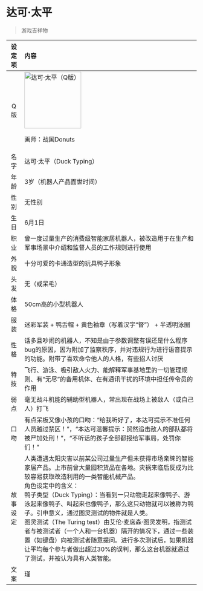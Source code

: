 # 达可·太平
> 游戏吉祥物

|设定项|内容|
|:-:|:-|
|Q版|<img src="/img/Q/duck-typing.png" alt="达可·太平（Q版）" height="150px"><p>画师：战国Donuts</p>|
|名字|达可·太平（Duck Typing）|
|年龄|3岁（机器人产品面世时间）|
|性别|无性别|
|生日|6月1日|
|职业|曾一度过量生产的消费级智能家居机器人，被改造用于在生产和军事场景中介绍和监督人员的工作规则进行使用|
|外貌|十分可爱的卡通造型的玩具鸭子形象|
|头发|无（或呆毛）|
|体格|50cm高的小型机器人|
|服装|迷彩军装 + 鸭舌帽 + 黄色袖章（写着汉字“督”） + 半透明泳圈|
|性格|话多且吵闹的机器人，不知是由于参数调整有误还是什么程序bug的原因，因为附加了监察秩序，并对违规行为进行语音提示的功能。附带了喜欢命令他人的人格，有些招人讨厌|
|特技|飞行、游泳、吸引敌人火力、能解释军事基地里的一切管理规则、有“无尽”的备用机体、在有通讯干扰的环境中担任传令员的作用|
|弱点|毫无战斗机能的辅助型机器人，常出现在战场上被敌人（或自己人）打飞|
|口吻|有点呆板又像小孩的口吻：“给我听好了，本达可提示不准任何人员越过禁区！”，“本达可温馨提示：贸然追击敌人的部队都将被严加处刑！”，“不听话的孩子全部都报给军事局，处罚你们！”|
|故事设定|人类遭遇太阳灾害以前某公司过量生产但未获得市场亲睐的智能家居产品。上市前曾大量囤积货品在各地。灾祸来临后反成为比较容易获取改造利用的一类智能机械产品。<br/>角色设定中的含义：<br/>鸭子类型（Duck Typing）：当看到一只动物走起来像鸭子、游泳起来像鸭子、叫起来也像鸭子，那么这只动物就可以被称为鸭子。引申意义，通过图灵测试的物件就是人类。<br/>图灵测试（The Turing test）由艾伦·麦席森·图灵发明，指测试者与被测试者（一个人和一台机器）隔开的情况下，通过一些装置（如键盘）向被测试者随意提问。进行多次测试后，如果机器让平均每个参与者做出超过30%的误判，那么这台机器就通过了测试，并被认为具有人类智能。|
|文案|瑾|